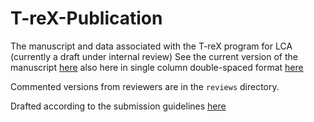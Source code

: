 # T-reX-Publication

The manuscript and data associated with the T-reX program for LCA (currently a draft under internal review)
See the current version of the manuscript [here](https://github.com/Stew-McD/T-reX-Publication/blob/main/latex_files/main.pdf) also here in single column double-spaced format [here](<https://github.com/Stew-McD/T-reX-Publication/blob/main/latex_files/main_doublespaced.pdf>)

Commented versions from reviewers are in the `reviews` directory.

Drafted according to the submission guidelines [here](ResourcesConservationAndRecycling_SubmissionRequirements.pdf)
